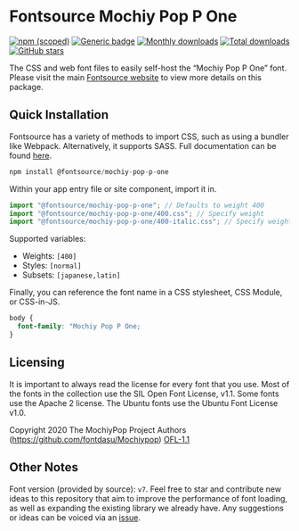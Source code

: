 # Fontsource Mochiy Pop P One

[![npm (scoped)](https://img.shields.io/npm/v/@fontsource/mochiy-pop-p-one?color=brightgreen)](https://www.npmjs.com/package/@fontsource/mochiy-pop-p-one) [![Generic badge](https://img.shields.io/badge/fontsource-passing-brightgreen)](https://github.com/fontsource/fontsource) [![Monthly downloads](https://badgen.net/npm/dm/@fontsource/mochiy-pop-p-one)](https://github.com/fontsource/fontsource) [![Total downloads](https://badgen.net/npm/dt/@fontsource/mochiy-pop-p-one)](https://github.com/fontsource/fontsource) [![GitHub stars](https://img.shields.io/github/stars/fontsource/fontsource.svg?style=social&label=Star)](https://github.com/fontsource/fontsource/stargazers)

The CSS and web font files to easily self-host the “Mochiy Pop P One” font. Please visit the main [Fontsource website](https://fontsource.org/fonts/mochiy-pop-p-one) to view more details on this package.

## Quick Installation

Fontsource has a variety of methods to import CSS, such as using a bundler like Webpack. Alternatively, it supports SASS. Full documentation can be found [here](https://fontsource.org/docs/introduction).

```javascript
npm install @fontsource/mochiy-pop-p-one
```

Within your app entry file or site component, import it in.

```javascript
import "@fontsource/mochiy-pop-p-one"; // Defaults to weight 400
import "@fontsource/mochiy-pop-p-one/400.css"; // Specify weight
import "@fontsource/mochiy-pop-p-one/400-italic.css"; // Specify weight and style

```

Supported variables:
- Weights: `[400]`
- Styles: `[normal]`
- Subsets: `[japanese,latin]`

Finally, you can reference the font name in a CSS stylesheet, CSS Module, or CSS-in-JS.

```css
body {
  font-family: "Mochiy Pop P One;
}
```

## Licensing
It is important to always read the license for every font that you use.
Most of the fonts in the collection use the SIL Open Font License, v1.1. Some fonts use the Apache 2 license. The Ubuntu fonts use the Ubuntu Font License v1.0.

Copyright 2020 The MochiyPop Project Authors (https://github.com/fontdasu/Mochiypop)
[OFL-1.1](http://scripts.sil.org/OFL)

## Other Notes
Font version (provided by source): `v7`.
Feel free to star and contribute new ideas to this repository that aim to improve the performance of font loading, as well as expanding the existing library we already have. Any suggestions or ideas can be voiced via an [issue](https://github.com/fontsource/fontsource/issues).